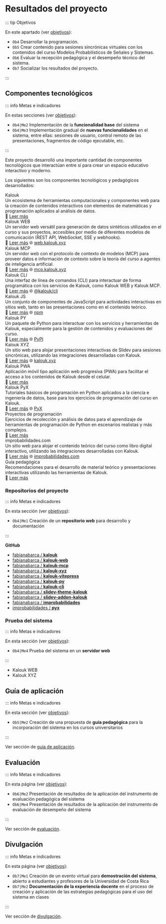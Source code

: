 # Resultados del proyecto

::: tip Objetivos

En este apartado (ver [objetivos](/proyecto/objetivos.md)):

- `Ob4` Desarrollar la programación.
- `Ob5` Crear contenido para sesiones sincrónicas virtuales con los contenidos del curso Modelos Probabilísticos de Señales y Sistemas.
- `Ob6` Evaluar la recepción pedagógica y el desempeño técnico del sistema.
- `Ob7` Socializar los resultados del proyecto.

:::

## Componentes tecnológicos

::: info Metas e indicadores

En estas secciones (ver [objetivos](/proyecto/objetivos.md)):

- `Ob4|Me2` Implementación de la **funcionalidad base** del sistema
- `Ob4|Me3` Implementación gradual de **nuevas funcionalidades** en el sistema, entre ellas: sesiones de usuario, control remoto de las presentaciones, fragmentos de código ejecutable, etc.

:::

Este proyecto desarrolló una importante cantidad de componentes tecnológicos que interactúan entre sí para crear un espacio educativo interactivo y moderno.

Los siguientes son los componentes tecnológicos y pedagógicos desarrollados:

<div class="grid grid-cols-1 sm:grid-cols-2 gap-4">
  <div class="cell">
    <div class="cell-header">
      <div class="cell-title">Kalouk</div>
    </div>
    <div class="cell-content">Un ecosistema de herramientas computacionales y componentes web para la creación de contenidos interactivos con elementos de matemáticas y programación aplicados al análisis de datos.</div>
    <div class="cell-footer">📖 <a href="/resultados/kalouk">Leer más</a></div>
  </div>
  <div class="cell">
    <div class="cell-header">
      <div class="cell-title">Kalouk WEB</div>
    </div>
    <div class="cell-content">Un servidor web versátil para generación de datos sintéticos utilizados en el curso y sus proyectos, accesibles por medio de diferentes modelos de comunicación (REST API, WebSocket, SSE y webhooks).</div>
    <div class="cell-footer">📖 <a href="/resultados/servicios/kalouk-web">Leer más</a> 🌐 <a href="https://web.kalouk.xyz/" target="_blank">web.kalouk.xyz</a></div>
  </div>
  <div class="cell">
    <div class="cell-header">
      <div class="cell-title">Kalouk MCP</div>
    </div>
    <div class="cell-content">Un servidor web con el protocolo de contexto de modelos (MCP) para proveer datos e información de contexto sobre la teoría del curso a agentes de inteligencia artificial.</div>
    <div class="cell-footer">📖 <a href="/resultados/servicios/kalouk-mcp">Leer más</a> 🌐 <a href="https://mcp.kalouk.xyz/" target="_blank">mcp.kalouk.xyz</a></div>
  </div>
  <div class="cell">
    <div class="cell-header">
      <div class="cell-title">Kalouk CLI</div>
    </div>
    <div class="cell-content">Una interfaz de línea de comandos (CLI) para interactuar de forma programática con los servicios de Kalouk, como Kalouk WEB y Kalouk MCP.</div>
    <div class="cell-footer">📖 <a href="/resultados/interfaces/kalouk-cli">Leer más</a> 🌐 <a href="https://www.npmjs.com/package/@kalouk/cli" target="_blank">@kalouk/cli</a></div>
  </div>
  <div class="cell">
    <div class="cell-header">
      <div class="cell-title">Kalouk JS</div>
    </div>
    <div class="cell-content">Un conjunto de componentes de JavaScript para actividades interactivas en sitios web, tanto en las presentaciones como en el contenido teórico.</div>
    <div class="cell-footer">📖 <a href="/resultados/interfaces/kalouk-js">Leer más</a> 🌐 <a href="https://www.npmjs.com/org/kalouk" target="_blank">npm</a></div>
  </div>
  <div class="cell">
    <div class="cell-header">
      <div class="cell-title">Kalouk PY</div>
    </div>
    <div class="cell-content">Un paquete de Python para interactuar con los servicios y herramientas de Kalouk, especialmente para la gestión de contenidos y evaluaciones del curso.</div>
    <div class="cell-footer">📖 <a href="/resultados/interfaces/kalouk-py">Leer más</a> 🌐 <a href="https://pypi.org/project/kalouk/" target="_blank">PyPI</a></div>
  </div>
  <div class="cell">
    <div class="cell-header">
      <div class="cell-title">Kalouk XYZ</div>
    </div>
    <div class="cell-content">Un sitio web para alojar presentaciones interactivas de Slidev para sesiones sincrónicas, utilizando las integraciones desarrolladas con Kalouk.</div>
    <div class="cell-footer">📖 <a href="/resultados/interfaces/kalouk-xyz">Leer más</a> 🌐 <a href="https://kalouk.xyz/" target="_blank">kalouk.xyz</a></div>
  </div>
  <div class="cell">
    <div class="cell-header">
      <div class="cell-title">Kalouk PWA</div>
    </div>
    <div class="cell-content">Aplicación móvil tipo aplicación web progresiva (PWA) para facilitar el acceso a los contenidos de Kalouk desde el celular.</div>
    <div class="cell-footer">📖 <a href="/resultados/interfaces/kalouk-pwa">Leer más</a></div>
  </div>
  <div class="cell">
    <div class="cell-header">
      <div class="cell-title">Kalouk PyX</div>
    </div>
    <div class="cell-content">Tutoriales básicos de programación en Python aplicados a la ciencia e ingeniería de datos, base para los ejercicios de programación del curso en Kalouk.</div>
    <div class="cell-footer">📖 <a href="../resultados/contexto/kalouk-pyx">Leer más</a> 🌐 <a href="https://github.com/improbabilidades/PyX" target="_blank">PyX</a></div>
  </div>
  <div class="cell">
    <div class="cell-header">
      <div class="cell-title">Proyectos de programación</div>
    </div>   
    <div class="cell-content">Ejercicios de recolección y análisis de datos para el aprendizaje de herramientas de programación de Python en escenarios realistas y más complejos.</div>
    <div class="cell-footer">📖 <a href="../resultados/contexto/proyectos">Leer más</a></div>  
  </div>
  <div class="cell">
    <div class="cell-header">
      <div class="cell-title">improbabilidades.com</div>
    </div>
    <div class="cell-content">Un sitio web para alojar el contenido teórico del curso como libro digital interactivo, utilizando las integraciones desarrolladas con Kalouk.</div>
    <div class="cell-footer">📖 <a href="../resultados/contexto/improbabilidades">Leer más</a> 🌐 <a href="http://improbabilidades.com/" target="_blank">improbabilidades.com</a></div>
  </div>
  <div class="cell">
    <div class="cell-header">
      <div class="cell-title">Guía pedagógica</div>
    </div>
    <div class="cell-content">Recomendaciones para el desarrollo de material teórico y presentaciones interactivas utilizando las herramientas de Kalouk.</div>
    <div class="cell-footer">📖 <a href="../resultados/guia">Leer más</a></div>
  </div>
</div>

### Repositorios del proyecto

::: info Metas e indicadores

En esta sección (ver [objetivos](/proyecto/objetivos.md)):

- `Ob4|Me1` Creación de un **repositorio web** para desarrollo y documentación

:::

<span class="i-simple-icons-github"></span> **GitHub**

- [fabianabarca / **kalouk**](https://github.com/fabianabarca/kalouk)
- [fabianabarca / **kalouk-web**](https://github.com/fabianabarca/kalouk-web)
- [fabianabarca / **kalouk-mcp**](https://github.com/fabianabarca/kalouk-mcp)
- [fabianabarca / **kalouk-xyz**](https://github.com/fabianabarca/kalouk-xyz)
- [fabianabarca / **kalouk-vitepress**](https://github.com/fabianabarca/kalouk-vitepress)
- [fabianabarca / **kalouk-py**](https://github.com/fabianabarca/kalouk-py)
- [fabianabarca / **kalouk-cli**](https://github.com/fabianabarca/kalouk-cli)
- [fabianabarca / **slidev-theme-kalouk**](https://github.com/fabianabarca/slidev-theme-kalouk)
- [fabianabarca / **slidev-addon-kalouk**](https://github.com/fabianabarca/slidev-addon-kalouk)
- [fabianabarca / **improbabilidades**](https://github.com/fabianabarca/improbabilidades)
- [improbabilidades / **pyx**](https://github.com/improbabilidades/pyx)

### Prueba del sistema

::: info Metas e indicadores

En esta sección (ver [objetivos](/proyecto/objetivos.md)):

- `Ob4|Me4` Prueba del sistema en un **servidor web**

:::

- Kalouk WEB
- Kalouk XYZ

## Guía de aplicación

::: info Metas e indicadores

En esta sección (ver [objetivos](/proyecto/objetivos.md)):

- `Ob5|Me2` Creación de una propuesta de **guía pedagógica** para la incorporación del sistema en los cursos universitarios

:::

Ver sección de [guía de aplicación](/resultados/guia.md).

## Evaluación

::: info Metas e indicadores

En esta página (ver [objetivos](/proyecto/objetivos.md)):

- `Ob6|Me2` Presentación de resultados de la aplicación del instrumento de evaluación pedagógica del sistema
- `Ob6|Me4` Presentación de resultados de la aplicación del instrumento de evaluación de desempeño del sistema

:::

Ver sección de [evaluación](/resultados/evaluacion/index.md).

## Divulgación

::: info Metas e indicadores

En esta página (ver [objetivos](/proyecto/objetivos.md)):

- `Ob7|Me1` Creación de un evento virtual para **demostración del sistema**, abierto a estudiantes y profesores de la Universidad de Costa Rica
- `Ob7|Me2` **Documentación de la experiencia docente** en el proceso de creación y aplicación de las estrategias pedagógicas para el uso del sistema en clases

:::

Ver sección de [divulgación](/resultados/divulgacion.md).
